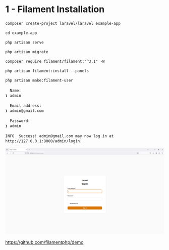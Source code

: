 # 1 - Filament Installation

 
```
composer create-project laravel/laravel example-app
```

```
cd example-app
```

```
php artisan serve
```

```
php artisan migrate
```

```
composer require filament/filament:"^3.1" -W
```

```
php artisan filament:install --panels
```

```
php artisan make:filament-user

  Name:
❯ admin

  Email address:
❯ admin@gmail.com

  Password:
❯ admin

INFO  Success! admin@gmail.com may now log in at http://127.0.0.1:8000/admin/login.
```

![Image](2.PNG)

https://github.com/filamentphp/demo